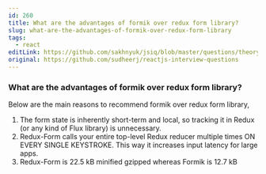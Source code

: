 ```yaml
---
id: 260
title: What are the advantages of formik over redux form library?
slug: what-are-the-advantages-of-formik-over-redux-form-library
tags:
  - react
editLink: https://github.com/sakhnyuk/jsiq/blob/master/questions/theory/react/260.md
original: https://github.com/sudheerj/reactjs-interview-questions
---
```


### What are the advantages of formik over redux form library?

Below are the main reasons to recommend formik over redux form library,

1. The form state is inherently short-term and local, so tracking it in Redux (or any kind of Flux library) is unnecessary.
2. Redux-Form calls your entire top-level Redux reducer multiple times ON EVERY SINGLE KEYSTROKE. This way it increases input latency for large apps.
3. Redux-Form is 22.5 kB minified gzipped whereas Formik is 12.7 kB